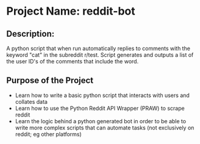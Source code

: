 # Project Name: reddit-bot

## Description: 
A python script that when run automatically replies to comments with the keyword "cat" in the subreddit r/test. Script generates and outputs a list of the user ID's of the comments that include the word. 

## Purpose of the Project
- Learn how to write a basic python script that interacts with users and collates data 
- Learn how to use the Python Reddit API Wrapper (PRAW) to scrape reddit
- Learn the logic behind a python generated bot in order to be able to write more complex scripts that can automate tasks (not exclusively on reddit; eg other platforms)

